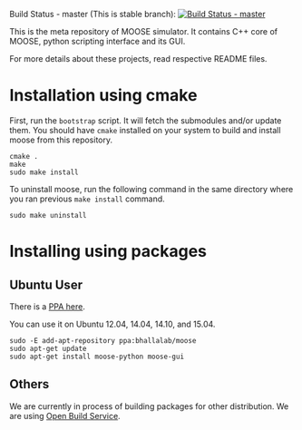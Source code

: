Build Status - master (This is stable branch): [![Build Status - master](https://travis-ci.org/BhallaLab/moose.svg?branch=master)](https://travis-ci.org/BhallaLab/moose)

This is the meta repository of MOOSE simulator. It contains C++ core of MOOSE,
python scripting interface and its GUI. 

For more details about these projects, read respective README files.

# Installation using cmake

First, run the `bootstrap` script. It will fetch the submodules and/or update
them. You should have `cmake` installed on your system to build and install
moose from this repository.

    cmake .
    make 
    sudo make install

To uninstall moose, run the following command in the same directory where you ran
previous `make install` command.

    sudo make uninstall


# Installing using packages

## Ubuntu User

There is a [PPA here](https://launchpad.net/~bhallalab/+archive/ubuntu/moose).

You can use it on Ubuntu 12.04, 14.04, 14.10, and 15.04.
    
    sudo -E add-apt-repository ppa:bhallalab/moose
    sudo apt-get update
    sudo apt-get install moose-python moose-gui


## Others

We are currently in process of building packages for other distribution. We are
using [Open Build Service](https://build.opensuse.org/package/show/home:moose/moose).
